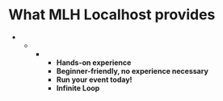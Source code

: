 # What MLH Localhost provides



* * * * **Hands-on experience**
      * **Beginner-friendly, no experience necessary**
      * **Run your event today!**
      * **Infinite Loop**

